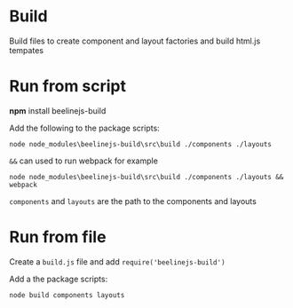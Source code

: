 # Build
Build files to create component and layout factories and build html.js tempates

# Run from script
**npm** install beelinejs-build

Add the following to the package scripts:

`node node_modules\beelinejs-build\src\build ./components ./layouts`

`&&` can used to run webpack for example

`node node_modules\beelinejs-build\src\build ./components ./layouts && webpack`


`components` and `layouts` are the path to the components and layouts 

# Run from file

Create a `build.js` file and add `require('beelinejs-build')`

Add a the package scripts:

 `node build components layouts`
